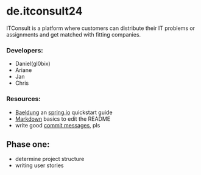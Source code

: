 # de.itconsult24

ITConsult is a platform where customers can distribute their IT problems or assignments and get matched with fitting companies. 

### Developers: 
- Daniel(gl0bix) 
- Ariane
- Jan
- Chris

### Resources:

 - [Baeldung](https://www.baeldung.com/spring-tutorial) an [spring.io](https://spring.io/quickstart) quickstart guide
 - [Markdown](https://www.markdownguide.org/cheat-sheet) basics to edit the README
 - write good [commit messages](https://chris.beams.io/posts/git-commit/), pls

## Phase one: 

- determine project structure
- writing user stories
